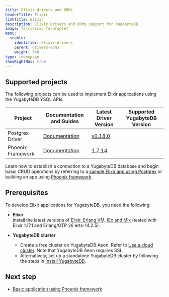 ```yaml
---
title: Elixir drivers and ORMs
headerTitle: Elixir
linkTitle: Elixir
description: Elixir Drivers and ORMs support for YugabyteDB.
image: fa-classic fa-droplet
menu:
  stable:
    identifier: elixir-drivers
    parent: drivers-orms
    weight: 540
type: indexpage
showRightNav: true
---
```


## Supported projects

The following projects can be used to implement Elixir applications using the YugabyteDB YSQL APIs.

| Project | Documentation and Guides | Latest Driver Version | Supported YugabyteDB Version |
| ------- | ------------------------ | ------------------------ | ---------------------|
| Postgrex Driver | [Documentation](/preview/tutorials/build-apps/elixir/cloud-ysql-elixir/) | [v0.18.0](https://github.com/elixir-ecto/postgrex) | |
| Phoenix Framework | [Documentation](phoenix/) | [1.7.14](https://www.phoenixframework.org) | |

Learn how to establish a connection to a YugabyteDB database and begin basic CRUD operations by referring to a [sample Elixir app using Postgrex](/preview/tutorials/build-apps/elixir/cloud-ysql-elixir/) or building an app using [Phoenix framework](phoenix/).

## Prerequisites

To develop Elixir applications for YugabyteDB, you need the following:

- **Elixir**\
  Install the latest versions of [Elixir, Erlang VM, IEx and Mix](https://elixir-lang.org/docs.html) (tested with Elixir 1.17.1 and Erlang/OTP 26 erts-14.2.5).

- **YugabyteDB cluster**
  - Create a free cluster on YugabyteDB Aeon. Refer to [Use a cloud cluster](../../quick-start-yugabytedb-managed/). Note that YugabyteDB Aeon requires SSL.
  - Alternatively, set up a standalone YugabyteDB cluster by following the steps in [Install YugabyteDB](../../quick-start/).

## Next step

- [Basic application using Phoenix framework](phoenix/)
